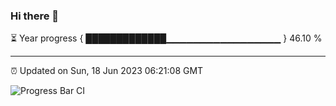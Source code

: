 ### Hi there 👋

⏳ Year progress { █████████████▁▁▁▁▁▁▁▁▁▁▁▁▁▁▁▁▁ } 46.10 %

---

⏰ Updated on Sun, 18 Jun 2023 06:21:08 GMT

![Progress Bar CI](https://github.com/ZhaoGui/ZhaoGui/workflows/Progress%20Bar%20CI/badge.svg)
